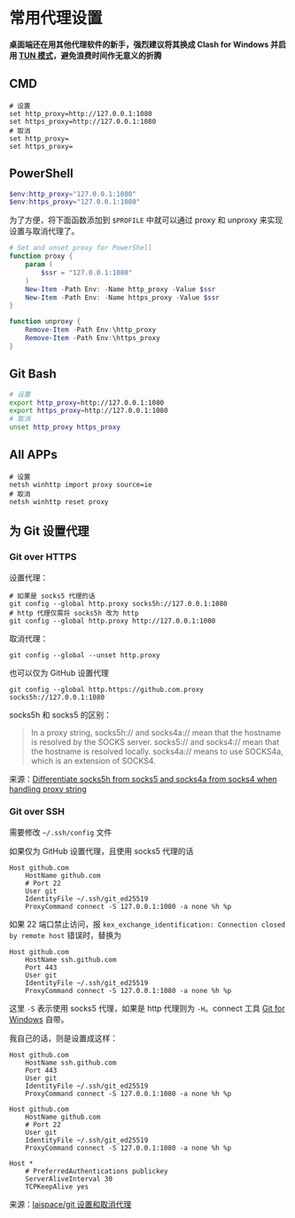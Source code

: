 # 常用代理设置

**桌面端还在用其他代理软件的新手，强烈建议将其换成 Clash for Windows 并启用 [TUN 模式]，避免浪费时间作无意义的折腾**

## CMD

```shell
# 设置
set http_proxy=http://127.0.0.1:1080
set https_proxy=http://127.0.0.1:1080
# 取消
set http_proxy=
set https_proxy=
```

## PowerShell

```powershell
$env:http_proxy="127.0.0.1:1080"
$env:https_proxy="127.0.0.1:1080"
```

为了方便，将下面函数添加到 `$PROFILE` 中就可以通过 proxy 和 unproxy 来实现设置与取消代理了。

```powershell
# Set and unset proxy for PowerShell
function proxy {
    param (
        $ssr = "127.0.0.1:1080"
    )
    New-Item -Path Env: -Name http_proxy -Value $ssr
    New-Item -Path Env: -Name https_proxy -Value $ssr
}

function unproxy {
    Remove-Item -Path Env:\http_proxy
    Remove-Item -Path Env:\https_proxy
}
```

## Git Bash

```bash
# 设置
export http_proxy=http://127.0.0.1:1080
export https_proxy=http://127.0.0.1:1080
# 取消
unset http_proxy https_proxy
```

## All APPs

```shell
# 设置
netsh winhttp import proxy source=ie
# 取消
netsh winhttp reset proxy
```

## 为 Git 设置代理

### Git over HTTPS

设置代理：

```shell
# 如果是 socks5 代理的话
git config --global http.proxy socks5h://127.0.0.1:1080
# http 代理仅需将 socks5h 改为 http
git config --global http.proxy http://127.0.0.1:1080
```

取消代理：

```shell
git config --global --unset http.proxy
```

也可以仅为 GitHub 设置代理

```shell
git config --global http.https://github.com.proxy socks5h://127.0.0.1:1080
```

socks5h 和 socks5 的区别：

> In a proxy string, socks5h:// and socks4a:// mean that the hostname is resolved by the SOCKS server. socks5:// and socks4:// mean that the hostname is resolved locally. socks4a:// means to use SOCKS4a, which is an extension of SOCKS4.

来源：[Differentiate socks5h from socks5 and socks4a from socks4 when handling proxy string]

### Git over SSH

需要修改 `~/.ssh/config` 文件

如果仅为 GitHub 设置代理，且使用 socks5 代理的话

```text
Host github.com
    HostName github.com
    # Port 22
    User git
    IdentityFile ~/.ssh/git_ed25519
    ProxyCommand connect -S 127.0.0.1:1080 -a none %h %p
```

如果 22 端口禁止访问，报 `kex_exchange_identification: Connection closed by remote host` 错误时，替换为

```text
Host github.com
    HostName ssh.github.com
    Port 443
    User git
    IdentityFile ~/.ssh/git_ed25519
    ProxyCommand connect -S 127.0.0.1:1080 -a none %h %p
```

这里 `-S` 表示使用 socks5 代理，如果是 http 代理则为 `-H`。connect 工具 [Git for Windows] 自带。

我自己的话，则是设置成这样：

```text
Host github.com
    HostName ssh.github.com
    Port 443
    User git
    IdentityFile ~/.ssh/git_ed25519
    ProxyCommand connect -S 127.0.0.1:1080 -a none %h %p

Host github.com
    HostName github.com
    # Port 22
    User git
    IdentityFile ~/.ssh/git_ed25519
    ProxyCommand connect -S 127.0.0.1:1080 -a none %h %p

Host *
    # PreferredAuthentications publickey
    ServerAliveInterval 30
    TCPKeepAlive yes
```

来源：[laispace/git 设置和取消代理]

[Differentiate socks5h from socks5 and socks4a from socks4 when handling proxy string]: https://github.com/urllib3/urllib3/issues/1035
[Git for Windows]: https://gitforwindows.org
[laispace/git 设置和取消代理]: https://gist.github.com/laispace/666dd7b27e9116faece6
[TUN 模式]: https://docs.cfw.lbyczf.com/contents/tun.html
